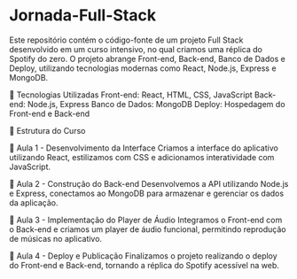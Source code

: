 # Jornada-Full-Stack
Este repositório contém o código-fonte de um projeto Full Stack desenvolvido em um curso intensivo, no qual criamos uma réplica do Spotify do zero. O projeto abrange Front-end, Back-end, Banco de Dados e Deploy, utilizando tecnologias modernas como React, Node.js, Express e MongoDB.

🚀 Tecnologias Utilizadas
Front-end: React, HTML, CSS, JavaScript
Back-end: Node.js, Express
Banco de Dados: MongoDB
Deploy: Hospedagem do Front-end e Back-end

📌 Estrutura do Curso

🔹 Aula 1 - Desenvolvimento da Interface
Criamos a interface do aplicativo utilizando React, estilizamos com CSS e adicionamos interatividade com JavaScript.

🔹 Aula 2 - Construção do Back-end
Desenvolvemos a API utilizando Node.js e Express, conectamos ao MongoDB para armazenar e gerenciar os dados da aplicação.

🔹 Aula 3 - Implementação do Player de Áudio
Integramos o Front-end com o Back-end e criamos um player de áudio funcional, permitindo reprodução de músicas no aplicativo.

🔹 Aula 4 - Deploy e Publicação
Finalizamos o projeto realizando o deploy do Front-end e Back-end, tornando a réplica do Spotify acessível na web.
